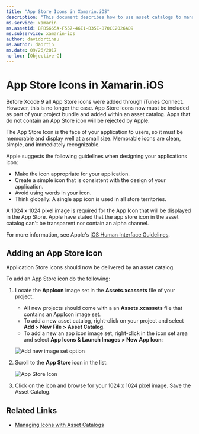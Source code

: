 ```yaml
---
title: "App Store Icons in Xamarin.iOS"
description: "This document describes how to use asset catalogs to manage an App Store icon for a Xamarin.iOS application. Previously, App Store icons were managed with iTunes Connect."
ms.service: xamarin
ms.assetid: BFB5665A-F557-46E1-B35E-870CC2026AD9
ms.subservice: xamarin-ios
author: davidortinau
ms.author: daortin
ms.date: 09/26/2017
no-loc: [Objective-C]
---
```


# App Store Icons in Xamarin.iOS

Before Xcode 9 all App Store icons were added through iTunes Connect. However, this is no longer the case. App Store icons now must be included as part of your project bundle and added within an asset catalog. Apps that do not contain an App Store icon will be rejected by Apple.

The App Store Icon is the face of your application to users, so it must be memorable and display well at a small size. Memorable icons are clean, simple, and immediately recognizable.

Apple suggests the following guidelines when designing your applications icon:

- Make the icon appropriate for your application.
- Create a simple icon that is consistent with the design of your application.
- Avoid using words in your icon.
- Think globally: A single app icon is used in all store territories.

A 1024 x 1024 pixel image is required for the App Icon that will be displayed in the App Store.  Apple have stated that the app store icon in the asset catalog can't be transparent nor contain an alpha channel.

For more information, see Apple's [iOS Human Interface Guidelines](https://developer.apple.com/design/human-interface-guidelines/images).

## Adding an App Store icon

Application Store icons should now be delivered by an asset catalog. 

To add an App Store icon do the following:

1. Locate the **AppIcon** image set in the **Assets.xcassets** file of your project. 
    - All new projects should come with a an **Assets.xcassets** file that contains an AppIcon image set.
    - To add a new asset catalog, right-click on your project and select **Add > New File > Asset Catalog**.
    - To add a new an app icon image set, right-click in the icon set area and select **App Icons & Launch Images > New App Icon**:

    ![Add new image set option](app-store-icon-images/image1.png)

2. Scroll to the **App Store** icon in the list:

    ![App Store Icon](app-store-icon-images/image2.png)

3. Click on the icon and browse for your 1024 x 1024 pixel image. Save the Asset Catalog.

## Related Links

- [Managing Icons with Asset Catalogs](~/ios/app-fundamentals/images-icons/app-icons.md#managing)
